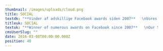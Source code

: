 ```yaml
---
thumbnail: /images/uploads/cloud.png
title: SOCIAL
textdk: "**Vinder af adskillige Facebook awards siden 2007**   \nVores social-specialister har fokus på Community Management, Social Media strategi samt Social Media kampagner. Vi optimerer din tilstedeværelse på sociale medier og gør det til en værdifuld forretning. Vi har vundet adskillige priser i Danmark og globalt for vores effektive og nytænkende social media kampagner."
titleuk: SOCIAL
textuk: "**Winner of numerous awards on Facebook since 2007**   \nOur Social experts focus on Community Management, social media strategy as well as Social media campaigns. We optimize your social media community and turn it into real business."
cmsUserSlug: ""
date: 2016-03-08T00:00:00.000Z
position: 40
---
```


